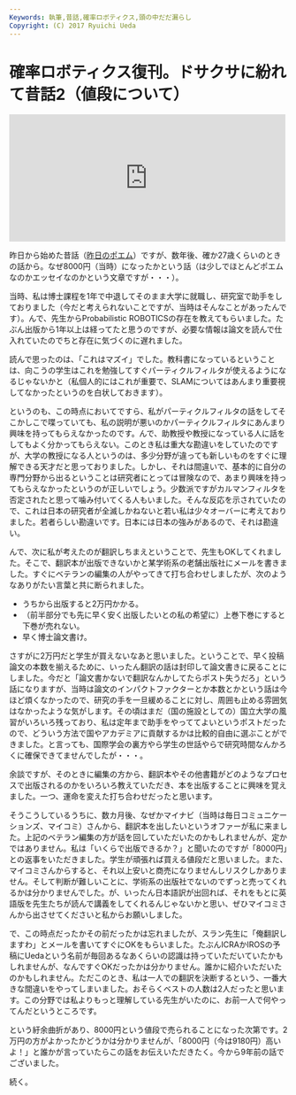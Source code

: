 ```yaml
---
Keywords: 執筆,昔話,確率ロボティクス,頭の中だだ漏らし
Copyright: (C) 2017 Ryuichi Ueda
---
```


# 確率ロボティクス復刊。ドサクサに紛れて昔話2（値段について）
<iframe marginwidth="0" marginheight="0" src="http://b.hatena.ne.jp/entry.parts?url=https%3A%2F%2Fbook.mynavi.jp%2Fec%2Fproducts%2Fdetail%2Fid%3D37337" scrolling="no" frameborder="0" height="230" width="500"><div class="hatena-bookmark-detail-info"><a href="https://book.mynavi.jp/ec/products/detail/id=37337">【先行予約】確率ロボティクス | マイナビブックス</a><a href="http://b.hatena.ne.jp/entry/s/book.mynavi.jp/ec/products/detail/id=37337">はてなブックマーク - 【先行予約】確率ロボティクス | マイナビブックス</a></div></iframe>


昨日から始めた昔話（<a href="http://blog.ueda.asia/?p=5337" title="確率ロボティクス復刊。ドサクサに紛れて昔話">昨日のポエム</a>）ですが、数年後、確か27歳くらいのときの話から。なぜ8000円（当時）になったかという話（は少しでほとんどポエムなのかエッセイなのかという文章ですが・・・）。

<!--more-->

当時、私は博士課程を1年で中退してそのまま大学に就職し、研究室で助手をしておりました（今だと考えられないことですが、当時はそんなことがあったんです）。んで、先生からProbabilistic ROBOTICSの存在を教えてもらいました。たぶん出版から1年以上は経ってたと思うのですが、必要な情報は論文を読んで仕入れていたのでちと存在に気づくのに遅れました。


読んで思ったのは、「これはマズイ」でした。教科書になっているということは、向こうの学生はこれを勉強してすぐパーティクルフィルタが使えるようになるじゃないかと（私個人的にはこれが重要で、SLAMについてはあんまり重要視してなかったというのを白状しておきます）。


というのも、この時点においてですら、私がパーティクルフィルタの話をしてそこかしこで喋っていても、私の説明が悪いのかパーティクルフィルタにあんまり興味を持ってもらえなかったのです。んで、助教授や教授になっている人に話をしてもよく分かってもらえない。このとき私は重大な勘違いをしていたのですが、大学の教授になる人というのは、多少分野が違っても新しいものをすぐに理解できる天才だと思っておりました。しかし、それは間違いで、基本的に自分の専門分野から出るということは研究者にとっては冒険なので、あまり興味を持ってもらえなかったというのが正しいでしょう。少数派ですがカルマンフィルタを否定されたと思って噛み付いてくる人もいました。そんな反応を示されていたので、これは日本の研究者が全滅しかねないと若い私は少々オーバーに考えておりました。若者らしい勘違いです。日本には日本の強みがあるので、それは勘違い。


んで、次に私が考えたのが翻訳しちまえということで、先生もOKしてくれました。そこで、翻訳本が出版できないかと某学術系の老舗出版社にメールを書きました。すぐにベテランの編集の人がやってきて打ち合わせしましたが、次のようなありがたい言葉と共に断られました。

<ul>
 <li>うちから出版すると2万円かかる。</li>
 <li>（前半部分でも先に早く安く出版したいとの私の希望に）上巻下巻にすると下巻が売れない。</li>
 <li>早く博士論文書け。</li>
</ul>


さすがに2万円だと学生が買えないなあと思いました。ということで、早く投稿論文の本数を揃えるために、いったん翻訳の話は封印して論文書きに戻ることにしました。今だと「論文書かないで翻訳なんかしてたらポスト失うだろ」という話になりますが、当時は論文のインパクトファクターとか本数とかという話は今ほど煩くなかったので、研究の手を一旦緩めることに対し、周囲も止める雰囲気はなかったような気がします。その頃はまだ（国の施設としての）国立大学の風習がいろいろ残っており、私は定年まで助手をやっててよいというポストだったので、どういう方法で国やアカデミアに貢献するかは比較的自由に選ぶことができました。と言っても、国際学会の裏方やら学生の世話やらで研究時間なんかろくに確保できてませんでしたが・・・。


余談ですが、そのときに編集の方から、翻訳本やその他書籍がどのようなプロセスで出版されるのかをいろいろ教えていただき、本を出版することに興味を覚えました。一つ、運命を変えた打ち合わせだったと思います。


そうこうしているうちに、数カ月後、なぜかマイナビ（当時は毎日コミュニケーションズ、マイコミ）さんから、翻訳本を出したいというオファーが私に来ました。上記のベテラン編集の方が話を回していただいたのかもしれませんが、定かではありません。私は「いくらで出版できるか？」と聞いたのですが「8000円」との返事をいただきました。学生が頑張れば買える値段だと思いました。また、マイコミさんからすると、それ以上安いと商売になりませんしリスクしかありません。そして判断が難しいことに、学術系の出版社でないのでずっと売ってくれるかは分かりませんでした。が、いったん日本語訳が出回れば、それをもとに英語版を先生たちが読んで講義をしてくれるんじゃないかと思い、ぜひマイコミさんから出させてくださいと私からお願いしました。


で、この時点だったかその前だったかは忘れましたが、スラン先生に「俺翻訳しますわ」とメールを書いてすぐにOKをもらいました。たぶんICRAかIROSの予稿にUedaという名前が毎回あるなあくらいの認識は持っていただいていたかもしれませんが、なんですぐOKだったかは分かりません。誰かに紹介いただいたのかもしれません。ただこのとき、私は一人での翻訳を決断するという、一番大きな間違いをやってしまいました。おそらくベストの人数は2人だったと思います。この分野では私よりもっと理解している先生がいたのに、お前一人で何やってんだというところです。


という紆余曲折があり、8000円という値段で売られることになった次第です。2万円の方がよかったかどうかは分かりませんが、「8000円（今は9180円）高いよ！」と誰かが言っていたらこの話をお伝えいただきたく。今から9年前の話でございました。


続く。
